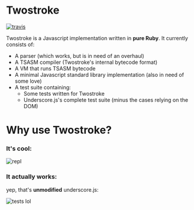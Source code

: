 # Twostroke

[![travis](https://secure.travis-ci.org/charliesome/twostroke.png)](http://travis-ci.org/charliesome/twostroke)

Twostroke is a Javascript implementation written in **pure Ruby**. It currently consists of:

* A parser (which works, but is in need of an overhaul)
* A TSASM compiler (Twostroke's internal bytecode format)
* A VM that runs TSASM bytecode
* A minimal Javascript standard library implementation (also in need of some love)
* A test suite containing:
  * Some tests written for Twostroke
  * Underscore.js's complete test suite (minus the cases relying on the DOM)
  
# Why use Twostroke?

### It's cool:

![repl](http://i.imgur.com/HsFB0.gif)

### It actually works:

yep, that's **unmodified** underscore.js:

![tests lol](http://i.imgur.com/L4aUQ.png)